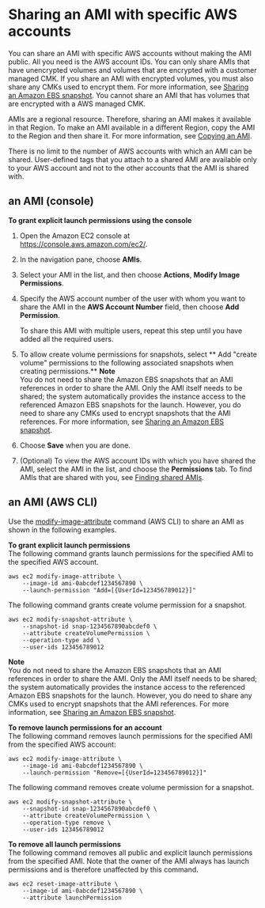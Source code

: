 # Sharing an AMI with specific AWS accounts<a name="sharingamis-explicit"></a>

You can share an AMI with specific AWS accounts without making the AMI public\. All you need is the AWS account IDs\. You can only share AMIs that have unencrypted volumes and volumes that are encrypted with a customer managed CMK\. If you share an AMI with encrypted volumes, you must also share any CMKs used to encrypt them\. For more information, see [Sharing an Amazon EBS snapshot](ebs-modifying-snapshot-permissions.md)\. You cannot share an AMI that has volumes that are encrypted with a AWS managed CMK\.

AMIs are a regional resource\. Therefore, sharing an AMI makes it available in that Region\. To make an AMI available in a different Region, copy the AMI to the Region and then share it\. For more information, see [Copying an AMI](CopyingAMIs.md)\.

There is no limit to the number of AWS accounts with which an AMI can be shared\. User\-defined tags that you attach to a shared AMI are available only to your AWS account and not to the other accounts that the AMI is shared with\.

## an AMI \(console\)<a name="sharingamis-console"></a>

**To grant explicit launch permissions using the console**

1. Open the Amazon EC2 console at [https://console\.aws\.amazon\.com/ec2/](https://console.aws.amazon.com/ec2/)\.

1. In the navigation pane, choose **AMIs**\.

1. Select your AMI in the list, and then choose **Actions**, **Modify Image Permissions**\.

1. Specify the AWS account number of the user with whom you want to share the AMI in the **AWS Account Number** field, then choose **Add Permission**\.

   To share this AMI with multiple users, repeat this step until you have added all the required users\. 

1. To allow create volume permissions for snapshots, select ** Add "create volume" permissions to the following associated snapshots when creating permissions\.** 
**Note**  
You do not need to share the Amazon EBS snapshots that an AMI references in order to share the AMI\. Only the AMI itself needs to be shared; the system automatically provides the instance access to the referenced Amazon EBS snapshots for the launch\. However, you do need to share any CMKs used to encrypt snapshots that the AMI references\. For more information, see [Sharing an Amazon EBS snapshot](ebs-modifying-snapshot-permissions.md)\.

1. Choose **Save** when you are done\.

1. \(Optional\) To view the AWS account IDs with which you have shared the AMI, select the AMI in the list, and choose the **Permissions** tab\. To find AMIs that are shared with you, see [Finding shared AMIs](usingsharedamis-finding.md)\.

## an AMI \(AWS CLI\)<a name="sharingamis-aws-cli"></a>

Use the [modify\-image\-attribute](https://docs.aws.amazon.com/cli/latest/reference/ec2/modify-image-attribute.html) command \(AWS CLI\) to share an AMI as shown in the following examples\.

**To grant explicit launch permissions**  
The following command grants launch permissions for the specified AMI to the specified AWS account\.

```
aws ec2 modify-image-attribute \
    --image-id ami-0abcdef1234567890 \
    --launch-permission "Add=[{UserId=123456789012}]"
```

The following command grants create volume permission for a snapshot\.

```
aws ec2 modify-snapshot-attribute \
    --snapshot-id snap-1234567890abcdef0 \
    --attribute createVolumePermission \
    --operation-type add \
    --user-ids 123456789012
```

**Note**  
You do not need to share the Amazon EBS snapshots that an AMI references in order to share the AMI\. Only the AMI itself needs to be shared; the system automatically provides the instance access to the referenced Amazon EBS snapshots for the launch\. However, you do need to share any CMKs used to encrypt snapshots that the AMI references\. For more information, see [Sharing an Amazon EBS snapshot](ebs-modifying-snapshot-permissions.md)\.

**To remove launch permissions for an account**  
The following command removes launch permissions for the specified AMI from the specified AWS account:

```
aws ec2 modify-image-attribute \
    --image-id ami-0abcdef1234567890 \
    --launch-permission "Remove=[{UserId=123456789012}]"
```

The following command removes create volume permission for a snapshot\.

```
aws ec2 modify-snapshot-attribute \
    --snapshot-id snap-1234567890abcdef0 \
    --attribute createVolumePermission \
    --operation-type remove \
    --user-ids 123456789012
```

**To remove all launch permissions**  
The following command removes all public and explicit launch permissions from the specified AMI\. Note that the owner of the AMI always has launch permissions and is therefore unaffected by this command\.

```
aws ec2 reset-image-attribute \
    --image-id ami-0abcdef1234567890 \
    --attribute launchPermission
```